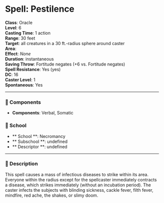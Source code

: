 
# Spell: Pestilence
**Class**: Oracle  
**Level**: 6  
**Casting Time**: 1 action  
**Range**: 30 feet  
**Target**: all creatures in a 30 ft.-radius sphere around caster  
**Area**:   
**Effect**: _None_  
**Duration**: instantaneous  
**Saving Throw**: Fortitude negates (+6 vs. Fortitude negates)  
**Spell Resistance**: Yes (yes)  
**DC**: 16  
**Caster Level**: 1  
**Spontaneous**: Yes

---

### 🔮 Components
- **Components**: Verbal, Somatic

### 🏫 School
- ** School **: Necromancy
- ** Subschool **: undefined
- ** Descriptor **: undefined
---

### 📜 Description
This spell causes a mass of infectious diseases to strike within its area. Everyone within the radius except for the spellcaster immediately contracts a disease, which strikes immediately (without an incubation period). The caster infects the subjects with blinding sickness, cackle fever, filth fever, mindfire, red ache, the shakes, or slimy doom.
